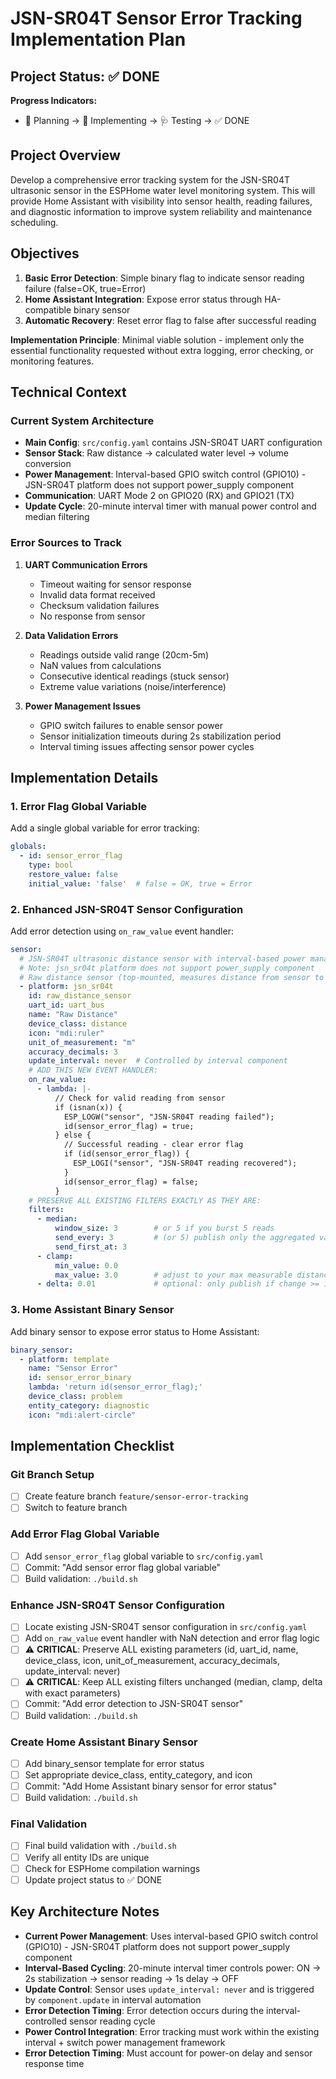 # JSN-SR04T Sensor Error Tracking Implementation Plan

## Project Status: ✅ DONE

**Progress Indicators:**
- 📐 Planning → 🔨 Implementing → 🩺 Testing → ✅ DONE

## Project Overview

Develop a comprehensive error tracking system for the JSN-SR04T ultrasonic sensor in the ESPHome water level monitoring system. This will provide Home Assistant with visibility into sensor health, reading failures, and diagnostic information to improve system reliability and maintenance scheduling.

## Objectives

1. **Basic Error Detection**: Simple binary flag to indicate sensor reading failure (false=OK, true=Error)
2. **Home Assistant Integration**: Expose error status through HA-compatible binary sensor
3. **Automatic Recovery**: Reset error flag to false after successful reading

**Implementation Principle**: Minimal viable solution - implement only the essential functionality requested without extra logging, error checking, or monitoring features.

## Technical Context

### Current System Architecture
- **Main Config**: `src/config.yaml` contains JSN-SR04T UART configuration
- **Sensor Stack**: Raw distance → calculated water level → volume conversion
- **Power Management**: Interval-based GPIO switch control (GPIO10) - JSN-SR04T platform does not support power_supply component
- **Communication**: UART Mode 2 on GPIO20 (RX) and GPIO21 (TX)
- **Update Cycle**: 20-minute interval timer with manual power control and median filtering

### Error Sources to Track
1. **UART Communication Errors**
   - Timeout waiting for sensor response
   - Invalid data format received
   - Checksum validation failures
   - No response from sensor

2. **Data Validation Errors**
   - Readings outside valid range (20cm-5m)
   - NaN values from calculations
   - Consecutive identical readings (stuck sensor)
   - Extreme value variations (noise/interference)

3. **Power Management Issues**
   - GPIO switch failures to enable sensor power
   - Sensor initialization timeouts during 2s stabilization period
   - Interval timing issues affecting sensor power cycles

## Implementation Details

### 1. Error Flag Global Variable
Add a single global variable for error tracking:
```yaml
globals:
  - id: sensor_error_flag
    type: bool
    restore_value: false
    initial_value: 'false'  # false = OK, true = Error
```

### 2. Enhanced JSN-SR04T Sensor Configuration
Add error detection using `on_raw_value` event handler:
```yaml
sensor:
  # JSN-SR04T ultrasonic distance sensor with interval-based power management
  # Note: jsn_sr04t platform does not support power_supply component
  # Raw distance sensor (top-mounted, measures distance from sensor to water surface)
  - platform: jsn_sr04t
    id: raw_distance_sensor
    uart_id: uart_bus
    name: "Raw Distance"
    device_class: distance
    icon: "mdi:ruler"
    unit_of_measurement: "m"
    accuracy_decimals: 3
    update_interval: never  # Controlled by interval component
    # ADD THIS NEW EVENT HANDLER:
    on_raw_value:
      - lambda: |-
          // Check for valid reading from sensor
          if (isnan(x)) {
            ESP_LOGW("sensor", "JSN-SR04T reading failed");
            id(sensor_error_flag) = true;
          } else {
            // Successful reading - clear error flag
            if (id(sensor_error_flag)) {
              ESP_LOGI("sensor", "JSN-SR04T reading recovered");
            }
            id(sensor_error_flag) = false;
          }
    # PRESERVE ALL EXISTING FILTERS EXACTLY AS THEY ARE:
    filters:
      - median:
          window_size: 3        # or 5 if you burst 5 reads
          send_every: 3         # (or 5) publish only the aggregated value
          send_first_at: 3
      - clamp:
          min_value: 0.0
          max_value: 3.0        # adjust to your max measurable distance (m)
      - delta: 0.01             # optional: only publish if change >= 1 cm (if units are meters)
```

### 3. Home Assistant Binary Sensor
Add binary sensor to expose error status to Home Assistant:
```yaml
binary_sensor:
  - platform: template
    name: "Sensor Error"
    id: sensor_error_binary
    lambda: 'return id(sensor_error_flag);'
    device_class: problem
    entity_category: diagnostic
    icon: "mdi:alert-circle"
```

## Implementation Checklist

### Git Branch Setup
- [ ] Create feature branch `feature/sensor-error-tracking`
- [ ] Switch to feature branch

### Add Error Flag Global Variable
- [ ] Add `sensor_error_flag` global variable to `src/config.yaml`
- [ ] Commit: "Add sensor error flag global variable"
- [ ] Build validation: `./build.sh`

### Enhance JSN-SR04T Sensor Configuration  
- [ ] Locate existing JSN-SR04T sensor configuration in `src/config.yaml`
- [ ] Add `on_raw_value` event handler with NaN detection and error flag logic
- [ ] ⚠️ **CRITICAL**: Preserve ALL existing parameters (id, uart_id, name, device_class, icon, unit_of_measurement, accuracy_decimals, update_interval: never)
- [ ] ⚠️ **CRITICAL**: Keep ALL existing filters unchanged (median, clamp, delta with exact parameters)
- [ ] Commit: "Add error detection to JSN-SR04T sensor"
- [ ] Build validation: `./build.sh`

### Create Home Assistant Binary Sensor
- [ ] Add binary_sensor template for error status
- [ ] Set appropriate device_class, entity_category, and icon
- [ ] Commit: "Add Home Assistant binary sensor for error status"
- [ ] Build validation: `./build.sh`

### Final Validation
- [ ] Final build validation with `./build.sh`
- [ ] Verify all entity IDs are unique
- [ ] Check for ESPHome compilation warnings
- [ ] Update project status to ✅ DONE

## Key Architecture Notes

- **Current Power Management**: Uses interval-based GPIO switch control (GPIO10) - JSN-SR04T platform does not support power_supply component
- **Interval-Based Cycling**: 20-minute interval timer controls power: ON → 2s stabilization → sensor reading → 1s delay → OFF
- **Update Control**: Sensor uses `update_interval: never` and is triggered by `component.update` in interval automation
- **Error Detection Timing**: Error detection occurs during the interval-controlled sensor reading cycle
- **Power Control Integration**: Error tracking must work within the existing interval + switch power management framework
- **Error Detection Timing**: Must account for power-on delay and sensor response time